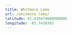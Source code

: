 ```yaml
---
title: Whitmore Lake
url: /whitmore-lake/
latitude: 42.439479000000006
longitude: -83.7438303
---
```

